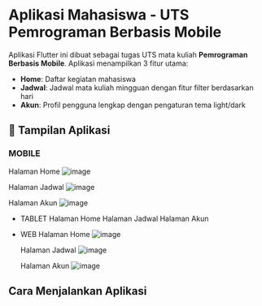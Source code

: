 # Aplikasi Mahasiswa - UTS Pemrograman Berbasis Mobile

Aplikasi Flutter ini dibuat sebagai tugas UTS mata kuliah **Pemrograman Berbasis Mobile**. Aplikasi menampilkan 3 fitur utama:

- **Home**: Daftar kegiatan mahasiswa
- **Jadwal**: Jadwal mata kuliah mingguan dengan fitur filter berdasarkan hari
- **Akun**: Profil pengguna lengkap dengan pengaturan tema light/dark

## 📱 Tampilan Aplikasi
### MOBILE

  Halaman Home
  ![image](https://github.com/user-attachments/assets/f80a7f9e-3a4d-48b7-bdb3-4a013440b4ca)

  Halaman Jadwal
  ![image](https://github.com/user-attachments/assets/312f7d6a-0aa1-45ab-9181-b510c121b222)

  Halaman Akun
  ![image](https://github.com/user-attachments/assets/a77ab3cd-851f-4e89-898c-bcc310c5de1c)

  
- TABLET
  Halaman Home
  Halaman Jadwal
  Halaman Akun
- WEB
  Halaman Home
  ![image](https://github.com/user-attachments/assets/e8a932ac-dfb8-429f-a2f2-52d9ccc33823)

  Halaman Jadwal
  ![image](https://github.com/user-attachments/assets/726f30dd-e7df-46ed-a6f3-eec8ec7cebea)

  Halaman Akun
  ![image](https://github.com/user-attachments/assets/8111e257-55e4-4e2e-ad2e-6e9cdb1f4b7b)



##  Cara Menjalankan Aplikasi


